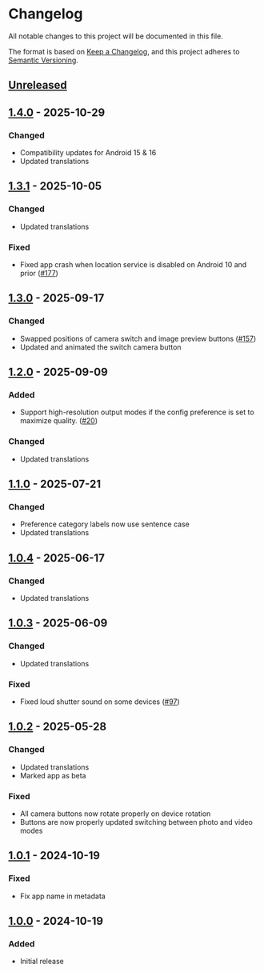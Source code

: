 # Changelog
All notable changes to this project will be documented in this file.

The format is based on [Keep a Changelog](https://keepachangelog.com/en/1.1.0/),
and this project adheres to [Semantic Versioning](https://semver.org/spec/v2.0.0.html).

## [Unreleased]

## [1.4.0] - 2025-10-29
### Changed
- Compatibility updates for Android 15 & 16
- Updated translations

## [1.3.1] - 2025-10-05
### Changed
- Updated translations

### Fixed
- Fixed app crash when location service is disabled on Android 10 and prior ([#177])

## [1.3.0] - 2025-09-17
### Changed
- Swapped positions of camera switch and image preview buttons ([#157])
- Updated and animated the switch camera button

## [1.2.0] - 2025-09-09
### Added
- Support high-resolution output modes if the config preference is set to maximize quality. ([#20])

### Changed
- Updated translations

## [1.1.0] - 2025-07-21
### Changed
- Preference category labels now use sentence case
- Updated translations

## [1.0.4] - 2025-06-17
### Changed
- Updated translations

## [1.0.3] - 2025-06-09
### Changed
- Updated translations

### Fixed
- Fixed loud shutter sound on some devices ([#97])

## [1.0.2] - 2025-05-28
### Changed
- Updated translations
- Marked app as beta

### Fixed
- All camera buttons now rotate properly on device rotation
- Buttons are now properly updated switching between photo and video modes

## [1.0.1] - 2024-10-19
### Fixed
- Fix app name in metadata

## [1.0.0] - 2024-10-19
### Added
- Initial release

[#20]: https://github.com/FossifyOrg/Camera/issues/20
[#97]: https://github.com/FossifyOrg/Camera/issues/97
[#157]: https://github.com/FossifyOrg/Camera/issues/157
[#177]: https://github.com/FossifyOrg/Camera/issues/177

[Unreleased]: https://github.com/FossifyOrg/Camera/compare/1.4.0...HEAD
[1.4.0]: https://github.com/FossifyOrg/Camera/compare/1.3.1...1.4.0
[1.3.1]: https://github.com/FossifyOrg/Camera/compare/1.3.0...1.3.1
[1.3.0]: https://github.com/FossifyOrg/Camera/compare/1.2.0...1.3.0
[1.2.0]: https://github.com/FossifyOrg/Camera/compare/1.1.0...1.2.0
[1.1.0]: https://github.com/FossifyOrg/Camera/compare/1.0.4...1.1.0
[1.0.4]: https://github.com/FossifyOrg/Camera/compare/1.0.3...1.0.4
[1.0.3]: https://github.com/FossifyOrg/Camera/compare/1.0.2...1.0.3
[1.0.2]: https://github.com/FossifyOrg/Camera/compare/1.0.1...1.0.2
[1.0.1]: https://github.com/FossifyOrg/Camera/compare/1.0.0...1.0.1
[1.0.0]: https://github.com/FossifyOrg/Camera/releases/tag/1.0.0
